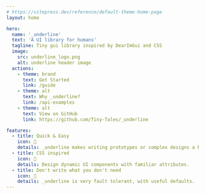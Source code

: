 ```yaml
---
# https://vitepress.dev/reference/default-theme-home-page
layout: home

hero:
  name: '_underline'
  text: 'A UI library for humans'
  tagline: Tiny gui library inspired by DearImGui and CSS
  image:
    src: underline_logo.png
    alt: underline header image
  actions:
    - theme: brand
      text: Get Started
      link: /guide
    - theme: alt
      text: Why _underline?
      link: /api-examples
    - theme: alt
      text: View on GitHub
      link: https://github.com/Tiny-Tales/_underline

features:
  - title: Quick & Easy
    icon: 🚀
    details: _underline makes writing prototypes or complex designs a breeze!
  - title: CSS inspired
    icon: 🎨
    details: Design dynamic UI components with familiar attributes.
  - title: Don't write what you don't need
    icon: 🌋
    details: _underline is very fault tolerant, with useful defaults.
---
```

